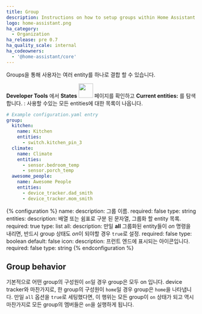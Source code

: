 ```yaml
---
title: Group
description: Instructions on how to setup groups within Home Assistant.
logo: home-assistant.png
ha_category:
  - Organization
ha_release: pre 0.7
ha_quality_scale: internal
ha_codeowners:
  - '@home-assistant/core'
---
```


Groups을 통해 사용자는 여러 entity를 하나로 결합 할 수 있습니다.

**Developer Tools** 에서 **States** <img src='/images/screenshots/developer-tool-states-icon.png' class='no-shadow' height='38' /> 페이지를 확인하고 **Current entities:** 를 탐색합니다. : 사용할 수있는 모든 entities에 대한 목록이 나옵니다.

```yaml
# Example configuration.yaml entry
group:
  kitchen:
    name: Kitchen
    entities:
      - switch.kitchen_pin_3
  climate:
    name: Climate
    entities:
      - sensor.bedroom_temp
      - sensor.porch_temp
  awesome_people:
    name: Awesome People
    entities:
      - device_tracker.dad_smith
      - device_tracker.mom_smith
```

{% configuration %}
name:
  description: 그룹 이름.
  required: false
  type: string
entities:
  description: 배열 또는 쉼표로 구분 된 문자열, 그룹화 할 entity 목록.
  required: true
  type: list
all:
  description: 만일 **all** 그룹화된 entity들이 *on* 명령을 내리면, 반드시 group 상태도 *on*이 되야할 경우 `true`로 설정.
  required: false
  type: boolean
  default: false
icon:
  description: 프런트 엔드에 표시되는 아이콘입니다.
  required: false
  type: string
{% endconfiguration %}

## Group behavior

기본적으로 어떤 group의 구성원이 `on`일 경우 group은 모두 on 입니다. device tracker와 마찬가지로, 한 group의 구성원이 `home`일 경우 group은 `home`을 나타냅니다.
만일  `all` 옵션을 `true`로 세팅했다면, 이 행위는 모든 group이 `on` 상태가 되고 역시 마찬가지로 모든 group의 멤버들은 `on`을 실행하게 됩니다.
